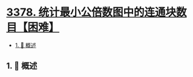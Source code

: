 # [3378. 统计最小公倍数图中的连通块数目【困难】](https://github.com/Tdahuyou/TNotes.leetcode/tree/main/notes/3378.%20%E7%BB%9F%E8%AE%A1%E6%9C%80%E5%B0%8F%E5%85%AC%E5%80%8D%E6%95%B0%E5%9B%BE%E4%B8%AD%E7%9A%84%E8%BF%9E%E9%80%9A%E5%9D%97%E6%95%B0%E7%9B%AE%E3%80%90%E5%9B%B0%E9%9A%BE%E3%80%91)

<!-- region:toc -->

- [1. 📝 概述](#1--概述)

<!-- endregion:toc -->

## 1. 📝 概述
